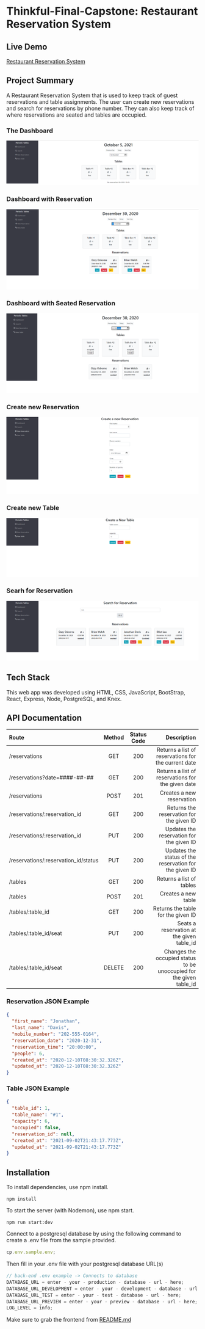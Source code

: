 # Thinkful-Final-Capstone: Restaurant Reservation System

## Live Demo

[Restaurant Reservation System](https://powerful-anchorage-95459.herokuapp.com/dashboard "Restaurant Reservation System")

## Project Summary

A Restaurant Reservation System that is used to keep track of guest reservations and table assignments. The user can create new reservations and search for reservations by phone number. They can also keep track of where reservations are seated and tables are occupied.

### The Dashboard

![Image of Dashboard](https://github.com/Mandikins/finalcapstone_frontend/blob/main/images/DashboardNoRes.PNG?raw=true)

### Dashboard with Reservation

![Image of Dashboard with Reservations](https://github.com/Mandikins/finalcapstone_frontend/blob/main/images/DashboardWithRes.PNG?raw=true)

### Dashboard with Seated Reservation

![Image of Dashboard with Seat Reservation](https://github.com/Mandikins/finalcapstone_frontend/blob/main/images/DashboardWithResSeated.PNG?raw=true)

### Create new Reservation

![Image of New Reservation](https://github.com/Mandikins/finalcapstone_frontend/blob/main/images/NewReservationScreen.PNG?raw=true)

### Create new Table

![Image of New Table](https://github.com/Mandikins/finalcapstone_frontend/blob/main/images/NewTable.PNG?raw=true)

### Searh for Reservation

![Image of Reservation Search](https://github.com/Mandikins/finalcapstone_frontend/blob/main/images/SearchRes.PNG?raw=true)

## Tech Stack

This web app was developed using HTML, CSS, JavaScript, BootStrap, React, Express, Node, PostgreSQL, and Knex.

## API Documentation

| Route                                | Method | Status Code |                                                         Description |
| :----------------------------------- | :----: | :---------: | ------------------------------------------------------------------: |
| /reservations                        |  GET   |     200     |                 Returns a list of reservations for the current date |
| /reservations?date=####-##-##        |  GET   |     200     |                   Returns a list of reservations for the given date 
| /reservations                        |  POST  |     201     |                                           Creates a new reservation |
| /reservations/:reservation_id        |  GET   |     200     |                            Returns the reservation for the given ID |
| /reservations/:reservation_id        |  PUT   |     200     |                            Updates the reservation for the given ID |
| /reservations/:reservation_id/status |  PUT   |     200     |              Updates the status of the reservation for the given ID |
| /tables                              |  GET   |     200     |                                            Returns a list of tables |
| /tables                              |  POST  |     201     |                                                 Creates a new table |
| /tables/:table_id                    |  GET   |     200     |                                  Returns the table for the given ID |
| /tables/:table_id/seat               |  PUT   |     200     |                           Seats a reservation at the given table_id |
| /tables/:table_id/seat               | DELETE |     200     | Changes the occupied status to be unoccupied for the given table_id |

### Reservation JSON Example

```json
{
  "first_name": "Jonathan",
  "last_name": "Davis",
  "mobile_number": "202-555-0164",
  "reservation_date": "2020-12-31",
  "reservation_time": "20:00:00",
  "people": 6,
  "created_at": "2020-12-10T08:30:32.326Z",
  "updated_at": "2020-12-10T08:30:32.326Z"
}
```

### Table JSON Example

```json
{
  "table_id": 1,
  "table_name": "#1",
  "capacity": 6,
  "occupied": false,
  "reservation_id": null,
  "created_at": "2021-09-02T21:43:17.773Z",
  "updated_at": "2021-09-02T21:43:17.773Z"
}
```

## Installation

To install dependencies, use npm install.

```
npm install
```

To start the server (with Nodemon), use npm start.

```
npm run start:dev
```

Connect to a postgresql database by using the following command to create a .env file from the sample provided.

```js
cp.env.sample.env;
```

Then fill in your .env file with your postgresql database URL(s)

```js
// back-end .env example -> Connects to database
DATABASE_URL = enter - your - production - database - url - here;
DATABASE_URL_DEVELOPMENT = enter - your - development - database - url - here;
DATABASE_URL_TEST = enter - your - test - database - url - here;
DATABASE_URL_PREVIEW = enter - your - preview - database - url - here;
LOG_LEVEL = info;
```

Make sure to grab the frontend from
[README.md](https://github.com/Mandikins/finalcapstone_backend/files/7289919/README.md)
